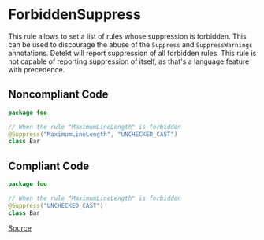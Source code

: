 # ForbiddenSuppress

This rule allows to set a list of rules whose suppression is forbidden.
This can be used to discourage the abuse of the `Suppress` and `SuppressWarnings` annotations.
Detekt will report suppression of all forbidden rules.
This rule is not capable of reporting suppression of itself, as that's a language feature with precedence.

## Noncompliant Code

```kotlin
package foo

// When the rule "MaximumLineLength" is forbidden
@Suppress("MaximumLineLength", "UNCHECKED_CAST")
class Bar
```
## Compliant Code

```kotlin
package foo

// When the rule "MaximumLineLength" is forbidden
@Suppress("UNCHECKED_CAST")
class Bar
```

[Source](https://detekt.github.io/detekt/style.html#forbiddensuppress)
